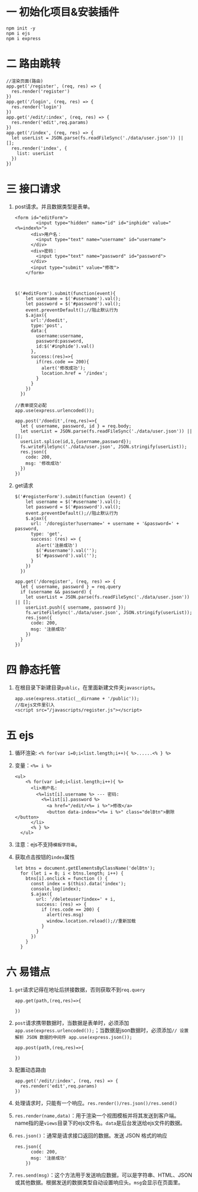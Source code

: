 # 一 初始化项目&安装插件

```
npm init -y
npm i ejs
npm i express
```

# 二 路由跳转

```
//渲染页面(路由)
app.get('/register', (req, res) => {
  res.render('register')
})
app.get('/login', (req, res) => {
  res.render('login')
})
app.get('/edit/:index', (req, res) => {
  res.render('edit',req.params)
})
app.get('/index', (req, res) => {
  let userList = JSON.parse(fs.readFileSync('./data/user.json')) || [];
  res.render('index', {
    list: userList
  })
})
```

# 三 接口请求

1. post请求。并且数据类型是表单。

   ```
   <form id="editForm">
           <input type="hidden" name="id" id="inphide" value="<%=index%>">
         <div>用户名：
           <input type="text" name="username" id="username">
         </div>
         <div>密码：
           <input type="text" name="password" id="password">
         </div>
         <input type="submit" value="修改">
       </form>
   
   
   
   $('#editForm').submit(function(event){
       let username = $('#username').val();
       let password = $('#password').val();
       event.preventDefault();//阻止默认行为
       $.ajax({
         url:'/doedit',
         type:'post',
         data:{
           username:username,
           password:password,
           id:$('#inphide').val()
         },
         success:(res)=>{
           if(res.code == 200){
             alert('修改成功');
             location.href = '/index';
           }
         }
       })
     })
   ```

   ```
   //表单提交必配
   app.use(express.urlencoded());
   ```

   ```
   app.post('/doedit',(req,res)=>{
     let { username, password, id } = req.body;
     let userList = JSON.parse(fs.readFileSync('./data/user.json')) || [];
     userList.splice(id,1,{username,password});
     fs.writeFileSync('./data/user.json', JSON.stringify(userList));
     res.json({
       code: 200,
       msg: '修改成功'
     })
   })
   ```

2. get请求

   ```
   $('#registerForm').submit(function (event) {
       let username = $('#username').val();
       let password = $('#password').val();
       event.preventDefault();//阻止默认行为
       $.ajax({
         url: '/doregister?username=' + username + '&password=' + password,
         type: 'get',
         success: (res) => {
           alert('注册成功')
           $('#username').val('');
           $('#password').val('');
         }
       })
     })
   ```

   ```
   app.get('/doregister', (req, res) => {
     let { username, password } = req.query
     if (username && password) {
       let userList = JSON.parse(fs.readFileSync('./data/user.json')) || [];
       userList.push({ username, password });
       fs.writeFileSync('./data/user.json', JSON.stringify(userList));
       res.json({
         code: 200,
         msg: '注册成功'
       })
     }
   })
   ```

# 四 静态托管

1. 在根目录下新建目录`public`，在里面新建文件夹`javascripts`。

   ```
   app.use(express.static(__dirname + '/public'));
   //在ejs文件里引入
   <script src="/javascripts/register.js"></script>
   ```

# 五 ejs

1. 循环渲染: `<% for(var i=0;i<list.length;i++){ %>......<% } %>`

2. 变量：`<%= i %>`

   ```
   <ul>
       <% for(var i=0;i<list.length;i++){ %>
         <li>用户名:
           <%=list[i].username %> --- 密码:
             <%=list[i].password %>
               <a href="/edit/<%= i %>">修改</a>
               <button data-index="<%= i %>" class="delBtn">删除</button>
         </li>
         <% } %>
     </ul>
   ```

3. 注意：ejs不支持`模板字符串`。

4. 获取点击按钮的`index`属性

   ```
   let btns = document.getElementsByClassName('delBtn');
     for (let i = 0; i < btns.length; i++) {
       btns[i].onclick = function () {
         const index = $(this).data('index');
         console.log(index);
         $.ajax({
           url: '/deleteuser?index=' + i,
           success: (res) => {
             if (res.code == 200) {
               alert(res.msg)
               window.location.reload();//重新加载
             }
           }
         })
       }
     }
   ```

# 六 易错点

1. `get`请求记得在地址后拼接数据，否则获取不到`req.query`

   ```
   app.get(path,(req,res)=>{
   
   })
   ```

2. `post`请求携带数据时，当数据是表单时，必须添加`app.use(express.urlencoded());`；当数据是json数据时，必须添加`// 设置解析 JSON 数据的中间件 app.use(express.json());`

   ```
   app.post(path,(req,res)=>{
   
   })
   ```

3. 配置动态路由

   ```
   app.get('/edit/:index', (req, res) => {
     res.render('edit',req.params)
   })
   ```

4. 处理请求时，只能有一个响应。`res.render()/res.json()/res.send()`

5. `res.render(name,data)`：用于渲染一个视图模板并将其发送到客户端。name指的是`views`目录下的ejs文件名。`data`是后台发送给ejs文件的数据。

6. `res.json()`：通常是请求接口返回的数据。发送 JSON 格式的响应

   ```
   res.json({
         code: 200,
         msg: '注册成功'
       })
   ```

7. `res.send(msg)`：这个方法用于发送响应数据，可以是字符串、HTML、JSON 或其他数据。根据发送的数据类型自动设置响应头。`msg`会显示在页面里。